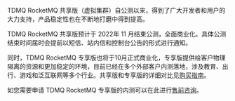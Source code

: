 TDMQ RocketMQ 共享版（虚拟集群）自公测以来，得到了广大开发者和用户的大力支持，产品稳定性也在不断地打磨中得到提高。

TDMQ RocketMQ 共享版预计于 2022年 11 月结束公测，全面商业化。具体公测结束时间届时会提前以短信、站内信和控制台公告的形式进行通知。

同时，TDMQ RocketMQ 专享版也将于10月正式商业化，专享版提供给客户物理隔离的资源和更加稳定的环境，目前已经在多个外部客户内测落地，涉及教育、出行、游戏和泛互联网等多个行业。共享版和专享版的详细对比见[购买指南](https://cloud.tencent.com/document/product/1493/61589)。

如您需要申请 TDMQ RocketMQ 专享版的内测可以在此进行[售前咨询](https://cloud.tencent.com/online-service?from=intro_trocket&source=PRESALE)。

